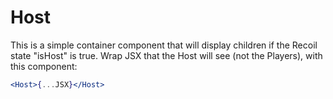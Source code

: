 # Host

This is a simple container component that will display children if the Recoil state "isHost" is true.
Wrap JSX that the Host will see (not the Players), with this component:

```jsx
<Host>{...JSX}</Host>
```
